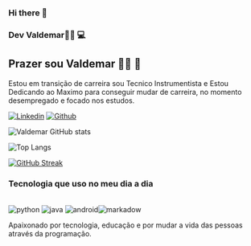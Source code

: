### Hi there 👋

### Dev Valdemar👨‍💻 💻

## Prazer sou Valdemar 🧙‍♂️ 👋
Estou em transição de carreira sou Tecnico Instrumentista e Estou Dedicando ao Maximo para conseguir mudar de carreira, no momento desempregado e focado nos estudos.


[![Linkedin](https://img.shields.io/badge/VALDEMAR-0077B5?style=for-the-badge&logo=linkedin&logoColor=white)](https://www.linkedin.com/in/valdemar-teider-5336b394/)
[![Github](https://img.shields.io/badge/1985Valdemar-100000?style=for-the-badge&logo=github&logoColor=white)](https://github.com/1985Valdemar)




![Valdemar GitHub stats](https://github-readme-stats.vercel.app/api?username=1985Valdemar&show_icons=true&theme=radical&theme=transparent&bg_color=000&border_color=30A3DC&show_icons=true&icon_color=30A3DC&title_color=30A3DC&text_color=FFF)


![Top Langs](https://github-readme-stats-git-masterrstaa-rickstaa.vercel.app/api/top-langs/?username=1985Valdemar&bg_color=000&border_color=30A3DC&title_color=30A3DC&text_color=FFF)


[![GitHub Streak](https://streak-stats.demolab.com/?user=1985Valdemar&theme=solarized-dark&background=000&border=30A3DC&dates=FFF)](https://git.io/streak-stats)

### Tecnologia que uso no meu dia a dia

<div style = "display: incline_block"><br/>
<img alin= "center" alt= "python" src=https://img.shields.io/badge/Python-ED8B00?style=for-the-badge&logo=python&logoColor=white/>
  <img alin= "center" alt= "java" src=https://img.shields.io/badge/Java-30A3DC?style=for-the-badge&logo=java&logoColor=white/>
<img alin= "center"alt = "android" src= https://img.shields.io/badge/Android-6DB33F?style=for-the-badge&logo=android&logoColor=white /><img alin= "center" alt= "markadow" src=https://img.shields.io/badge/Markdown-000000?style=for-the-badge&logo=markdown&logoColor=white />
</div>





Apaixonado por tecnologia, educação e por mudar a vida das pessoas através da programação.
